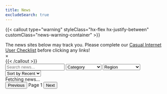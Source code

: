 ```yaml
---
title: News
excludeSearch: true
---
```

{{< callout type="warning" styleClass="hx-flex hx-justify-between" customClass="news-warning-container" >}}
  <div>The news sites below may track you. Please complete our <a href="../checklists/?m=casual-internet-user">Casual Internet User Checklist</a> before clicking any links!</div> 
  <div class="news-warning-close">&times;</div>
{{< /callout >}}

<div class="news-top-bar">
    <input type="text" id="search" placeholder="Search news..." oninput="filterNews()" />
    <select id="category" onchange="filterNews()">
        <option value="">Category</option>
        <option value="Data Breaches">Data Breaches</option>
        <option value="Privacy">Privacy</option>
        <option value="Cyber Security">Cyber Security</option>
    </select>
    <select id="region" onchange="filterNews()">
        <option value="">Region</option>
        <option value="North America">North America</option>
        <option value="South America">South America</option>
        <option value="Africa">Africa</option>
        <option value="Middle East">Middle East</option>
        <option value="United Kingdom">United Kingdom</option>
        <option value="Asia">Asia</option>
        <option value="Oceania">Oceania</option>
        <option value="Europe">Europe</option>
    </select>
    <select id="sort" onchange="filterNews()">
        <option value="recent">Sort by Recent</option>
        <option value="oldest">Sort by Oldest</option>
    </select>
</div>

<div id="news-loading-message" class="hx-text-center hx-my-4 hx-text-2xl">Fetching news...</div>
<div id="news-container" class="news-container"></div>

<div class="news-pagination">
    <button id="prev" onclick="changePage(-1)">Previous</button>
    <span id="news-page-info">Page 1</span>
    <button id="next" onclick="changePage(1)">Next</button>
</div>
